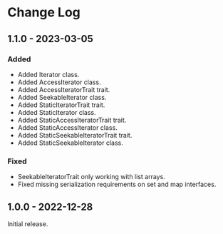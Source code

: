 # Change Log

## 1.1.0 - 2023-03-05

### Added

- Added Iterator class.
- Added AccessIterator class.
- Added AccessIteratorTrait trait.
- Added SeekableIterator class.
- Added StaticIteratorTrait trait.
- Added StaticIterator class.
- Added StaticAccessIteratorTrait trait.
- Added StaticAccessIterator class.
- Added StaticSeekableIteratorTrait trait.
- Added StaticSeekableIterator class.

### Fixed

- SeekableIteratorTrait only working with list arrays.
- Fixed missing serialization requirements on set and map interfaces.

## 1.0.0 - 2022-12-28

Initial release.

